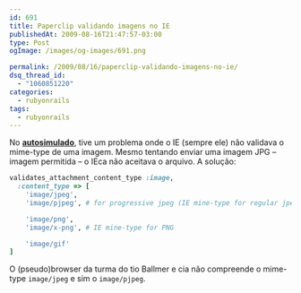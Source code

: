 ```yaml
---
id: 691
title: Paperclip validando imagens no IE
publishedAt: 2009-08-16T21:47:57-03:00
type: Post
ogImage: /images/og-images/691.png

permalink: /2009/08/16/paperclip-validando-imagens-no-ie/
dsq_thread_id:
  - "1060851220"
categories:
  - rubyonrails
tags:
  - rubyonrails
---
```

No **[autosimulado](http://www.autosimulado.com.br)**, tive um problema onde o IE (sempre ele) não validava o mime-type de uma imagem. Mesmo tentando enviar uma imagem JPG – imagem permitida – o IEca não aceitava o arquivo. A solução:

```ruby
validates_attachment_content_type :image,
  :content_type => [
    'image/jpeg',
    'image/pjpeg', # for progressive jpeg (IE mine-type for regular jpeg)

    'image/png',
    'image/x-png', # IE mine-type for PNG

    'image/gif'
]
```

O (pseudo)browser da turma do tio Ballmer e cia não compreende o mime-type `image/jpeg` e sim o `image/pjpeg`.
